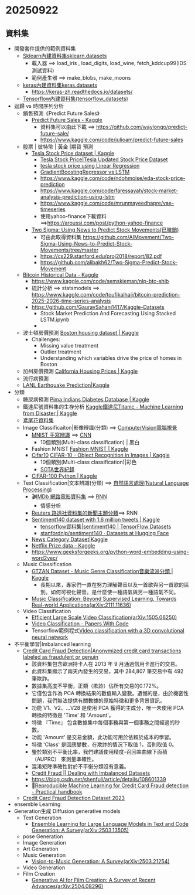 # 20250922

## 資料集 
- 開發套件提供的範例資料集 
  - [Sklearn內建資料集sklearn.datasets](https://scikit-learn.dev.org.tw/stable/api/sklearn.datasets.html)
    - 載入器 ==> load_iris , load_digits, load_wine, fetch_kddcup99(IDS測試資料)
    - 範例產生器 ==> make_blobs, make_moons
  - [keras內建資料集keras.datasets](https://keras.io/api/datasets/)
    - https://keras-zh.readthedocs.io/datasets/ 
  - [Tensorflow內建資料集(tensorflow_datasets)](https://www.tensorflow.org/datasets/catalog/overview#all_datasets)
- 迴歸 vs 時間序列分析
  - 銷售預測《Predict Future Sales》
    - [Predict Future Sales - Kaggle]()
      - 資料集可以由此下載 ==> https://github.com/waylongo/predict-future-sale/
      - https://www.kaggle.com/code/julioam/predict-future-sales 
  - 股票 | 彼特幣 | 黃金 |期貨 預測
    - [Tesla Stock Price dataset | Kaggle](https://www.kaggle.com/datasets/rpaguirre/tesla-stock-price/data)
      - [Tesla Stock Price|Tesla Updated Stock Price Dataset]()
      - [tesla stock price using Linear Regression](https://www.kaggle.com/code/fareedalianwar/tesla-stock-price-using-linear-regression)
      - [GradientBoostingRegressor vs LSTM](https://www.kaggle.com/code/ysfylmzygmrylmz/tesla-stock-price-prediction-gbm-lstm)
      - https://www.kaggle.com/code/ndohmoise/eda-stock-price-prediction
      - https://www.kaggle.com/code/faressayah/stock-market-analysis-prediction-using-lstm
      - https://www.kaggle.com/code/mrunmayeedhapre/vae-timeseries
      - 使用yahoo-finance下載資料 ==>https://aroussi.com/post/python-yahoo-finance
    - [Two Sigma: Using News to Predict Stock Movements(已撤銷)](https://www.kaggle.com/c/two-sigma-financial-news/data)
      - 可由此取得資料集  https://github.com/AIMovement/Two-Sigma-Using-News-to-Predict-Stock-Movements/tree/master
      - https://cs229.stanford.edu/proj2018/report/82.pdf
      - https://github.com/alibakh62/Two-Sigma-Predict-Stock-Movement
  - [Bitcoin Historical Data - Kaggle](https://www.kaggle.com/datasets/mczielinski/bitcoin-historical-data)
    - https://www.kaggle.com/code/semskieman/nlp-btc-shib
    - 統計分析 ==> statsmodels  ==> https://www.kaggle.com/code/toufikalhajj/bitcoin-prediction-2025-2026-time-series-analysis
    - https://github.com/GauravSahani1417/Kaggle-Datasets
      - Stock Market Prediction And Forecasting Using Stacked LSTM.ipynb
      -   
  - 波士頓房價預測 [Boston housing dataset | Kaggle](https://www.kaggle.com/datasets/altavish/boston-housing-dataset)
    - Challenges:
      - Missing value treatment
      - Outlier treatment
      - Understanding which variables drive the price of homes in Boston 
  - 加州房價預測 [California Housing Prices | Kaggle](https://www.kaggle.com/datasets/camnugent/california-housing-prices)
  - 流行病預測
  - [LANL Earthquake Prediction|Kaggle](https://www.kaggle.com/competitions/LANL-Earthquake-Prediction/code)
- 分類
  - 糖尿病預測 [Pima Indians Diabetes Database | Kaggle](https://www.kaggle.com/datasets/uciml/pima-indians-diabetes-database)
  - 鐵達尼號資料集的生存分析 [Kaggle鐵達尼Titanic - Machine Learning from Disaster | Kaggle](https://www.kaggle.com/c/titanic/overview)
  - [鳶尾花資料集](IRIS.MD)
  - Image Classificaiton|影像辨識(分類) ==> [ComputerVision電腦視覺](CV.md)
    - [MNIST 手寫辨識](MNIST.md) ==> [CNN](CNN.md)
      - 10個類別(Multi-class classification) | 黑白 
    - Fashion MNIST [Fashion MNIST | Kaggle](https://www.kaggle.com/datasets/zalando-research/fashionmnist)
    - [Cifar10](Cifar10.md) [CIFAR-10 - Object Recognition in Images | Kaggle](https://www.kaggle.com/c/cifar-10/code)
      - 10個類別(Multi-class classification)|彩色
      - [SOTA世界紀錄](https://paperswithcode.com/sota/image-classification-on-cifar-10)
    - [CIFAR-100 Python | Kaggle](https://www.kaggle.com/datasets/fedesoriano/cifar100)
  - Text Classification|文本辨識(分類) ==> [自然語言處理(Natural Language Processing)](NLP.md)
    - 🎬[IMDb 網路電影資料集](IMDb.md) ==> [RNN](RNN.md) 
      - 情感分析
    - [Reuters 路透社資料集的新聞主題分類](Reuters.md)==> RNN
    - [Sentiment140 dataset with 1.6 million tweets | Kaggle](https://www.kaggle.com/datasets/kazanova/sentiment140)
      - [tensorflow資料集|sentiment140 | TensorFlow Datasets](https://www.tensorflow.org/datasets/catalog/sentiment140)
      - [stanfordnlp/sentiment140 · Datasets at Hugging Face](https://huggingface.co/datasets/stanfordnlp/sentiment140)
    - [News Category Dataset|Kaggle](https://www.kaggle.com/datasets/rmisra/news-category-dataset)
    - [Netflix Prize data - Kaggle](https://www.kaggle.com/datasets/netflix-inc/netflix-prize-data)
    - https://www.geeksforgeeks.org/python-word-embedding-using-word2vec/
  - Music Classification
    - [GTZAN Dataset - Music Genre Classification音樂流派分類 | Kaggle](arXiv:2111.11636)
      - 長期以來，專家們一直在努力理解聲音以及一首歌與另一首歌的區別。如何可視化聲音。是什麼使一種語氣與另一種語氣不同。 
    - [Music Classification: Beyond Supervised Learning, Towards Real-world Applications(arXiv:2111.11636)](https://arxiv.org/abs/2111.11636) 
  - Video Classification
    - [Efficient Large Scale Video Classification(arXiv:1505.06250)](https://arxiv.org/abs/1505.06250)
    - [Video Classification - Papers With Code](https://paperswithcode.com/task/video-classification)
    - Tensorflow範例程式[Video classification with a 3D convolutional neural network](https://www.tensorflow.org/tutorials/video/video_classification)
- 不平衡學習|Imbalanced learning
  - [Credit Card Fraud Detection|Anonymized credit card transactions labeled as fraudulent or genuin](https://www.kaggle.com/datasets/mlg-ulb/creditcardfraud)
    - 該資料集包含歐洲持卡人在 2013 年 9 月通過信用卡進行的交易。
    - 此資料集顯示了兩天內發生的交易，其中 284,807 筆交易中有 492 筆欺詐。
    - 數據集高度不平衡，正類（欺詐）佔所有交易的0.172%。
    - 它僅包含作為 PCA 轉換結果的數值輸入變數。遺憾的是，由於機密性問題，我們無法提供有關數據的原始特徵和更多背景資訊。
    - 功能 V1、V2、...V28 是使用 PCA 獲得的主成分，唯一未使用 PCA 轉換的特徵是 'Time' 和 'Amount'。
    - 特徵 『Time』 包含數據集中每個事務與第一個事務之間經過的秒數。
    - 功能 'Amount' 是交易金額，此功能可用於依賴於成本的學習。
    - 特徵 'Class' 是回應變數，在欺詐的情況下取值 1，否則取值 0。
    - 鑒於類別不平衡比率，我們建議使用精度-召回率曲線下面積 （AUPRC） 來測量準確性。
    - 混淆矩陣準確性對於不平衡分類沒有意義。
    - [Credit Fraud || Dealing with Imbalanced Datasets](https://www.kaggle.com/code/janiobachmann/credit-fraud-dealing-with-imbalanced-datasets)
    - https://blog.csdn.net/shenfuli/article/details/108601339
    - 📓[Reproducible Machine Learning for Credit Card Fraud detection - Practical handbook](https://fraud-detection-handbook.github.io/fraud-detection-handbook/Foreword.html)
  - [Credit Card Fraud Detection Dataset 2023](https://www.kaggle.com/datasets/nelgiriyewithana/credit-card-fraud-detection-dataset-2023) 
- ensemble Learning
- Generation生成 Diffusion generative models
  - Text Generation
    - [Ensemble Learning for Large Language Models in Text and Code Generation: A Survey(arXiv:2503.13505)](https://arxiv.org/abs/2503.13505) 
  - pose Generation
  - Image Generation
  - Art Generation
  - Music Generation
    - [Vision-to-Music Generation: A Survey(arXiv:2503.21254)](https://arxiv.org/abs/2503.21254) 
  - Video Generation
  - Film Creation
    - [Generative AI for Film Creation: A Survey of Recent Advances(arXiv:2504.08296)](https://arxiv.org/abs/2504.08296) 
